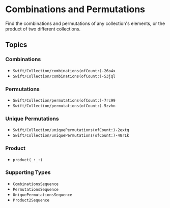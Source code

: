 # Combinations and Permutations

Find the combinations and permutations of any collection's elements,
or the product of two different collections.

## Topics

### Combinations

- ``Swift/Collection/combinations(ofCount:)-26o4x``
- ``Swift/Collection/combinations(ofCount:)-53jql``

### Permutations

- ``Swift/Collection/permutations(ofCount:)-7rc99``
- ``Swift/Collection/permutations(ofCount:)-5zvhn``

### Unique Permutations

- ``Swift/Collection/uniquePermutations(ofCount:)-2extq``
- ``Swift/Collection/uniquePermutations(ofCount:)-48r1k``

### Product

- ``product(_:_:)``

### Supporting Types

- ``CombinationsSequence``
- ``PermutationsSequence``
- ``UniquePermutationsSequence``
- ``Product2Sequence``
